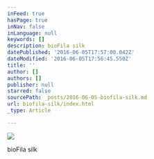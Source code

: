 ```yaml
---
inFeed: true
hasPage: true
inNav: false
inLanguage: null
keywords: []
description: bioFila silk
datePublished: '2016-06-05T17:57:00.042Z'
dateModified: '2016-06-05T17:56:45.550Z'
title: ''
author: []
authors: []
publisher: null
starred: false
sourcePath: _posts/2016-06-05-biofila-silk.md
url: biofila-silk/index.html
_type: Article

---
```

![](https://the-grid-user-content.s3-us-west-2.amazonaws.com/d56cc672-4932-490a-b761-ae76ed9d9ecc.jpg)

bioFila silk